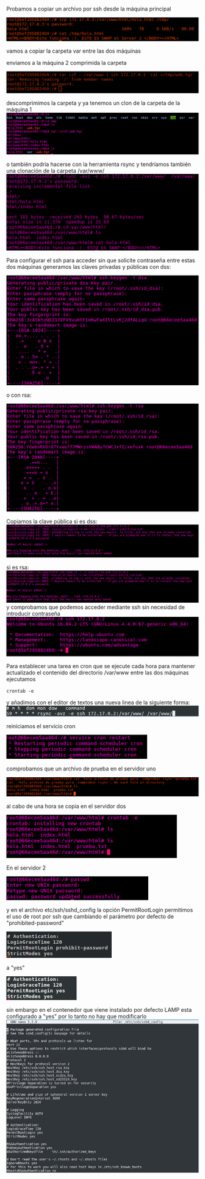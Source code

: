 


Probamos a copiar un archivo por ssh desde la máquina principal

![img](https://github.com/donas11/swap1617/blob/master/Prácticas/Práctica2/1.png)

vamos a copiar la carpeta var entre las dos máquinas

enviamos a la máquina 2 comprimida la carpeta

![img](https://github.com/donas11/swap1617/blob/master/Prácticas/Práctica2/2.png)

descomprimimos la carpeta y ya tenemos un clon de la carpeta de la máquina 1
![img](https://github.com/donas11/swap1617/blob/master/Prácticas/Práctica2/3.png)

o también podría hacerse con la herramienta rsync y tendríamos también una clonación de la carpeta /var/www/
![img](https://github.com/donas11/swap1617/blob/master/Prácticas/Práctica2/4.png)

Para configurar el ssh para acceder sin que solicite contraseña entre estas dos máquinas 
generamos las claves privadas y públicas 
con dss:

![img](https://github.com/donas11/swap1617/blob/master/Prácticas/Práctica2/5dss.png)

o con rsa:

![img](https://github.com/donas11/swap1617/blob/master/Prácticas/Práctica2/5rsa.png)

Copiamos la clave pública
si es dss:
![img](https://github.com/donas11/swap1617/blob/master/Prácticas/Práctica2/6dss.png)

si es rsa:
![img](https://github.com/donas11/swap1617/blob/master/Prácticas/Práctica2/6rsa.png)
y comprobamos que podemos acceder mediante ssh sin necesidad de introducir contraseña
![img](https://github.com/donas11/swap1617/blob/master/Prácticas/Práctica2/7.png)

Para establecer una tarea en cron que se ejecute cada hora para mantener actualizado el contenido del directorio /var/www entre las dos máquinas
ejecutamos 
~~~
crontab -e
~~~
y añadimos con el editor de textos una nueva linea de la siguiente forma:
![img](https://github.com/donas11/swap1617/blob/master/Prácticas/Práctica2/8.png)

reiniciamos el servicio cron

![img](https://github.com/donas11/swap1617/blob/master/Prácticas/Práctica2/9.png)

comprobamos que un archivo de prueba en el servidor uno

![img](https://github.com/donas11/swap1617/blob/master/Prácticas/Práctica2/10.png)

al cabo de una hora se copia en el servidor dos

![img](https://github.com/donas11/swap1617/blob/master/Prácticas/Práctica2/11.png)




En el servidor 2

![img](https://github.com/donas11/swap1617/blob/master/Prácticas/Práctica2/Previo/2.png)



y en el archivo etc/ssh/sshd_config la opción PermitRootLogin 
 permitimos el uso de root por ssh que cambiando el parámetro por defecto de "prohibited-password" 
 
![img](https://github.com/donas11/swap1617/blob/master/Prácticas/Práctica2/Previo/3.png)

a "yes"

![img](https://github.com/donas11/swap1617/blob/master/Prácticas/Práctica2/Previo/4.png)

sin embargo en el contenedor que viene instalado por defecto LAMP esta configurado a "yes" por lo tanto no hay que modificarlo 
![img](https://github.com/donas11/swap1617/blob/master/Prácticas/Práctica2/Previo/5.jpg)
